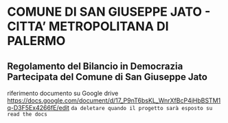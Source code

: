 # COMUNE DI SAN GIUSEPPE JATO - CITTA’ METROPOLITANA DI PALERMO


## Regolamento del Bilancio in Democrazia Partecipata del Comune di San Giuseppe Jato

riferimento documento su Google drive
https://docs.google.com/document/d/17_P9nT6bsKL_WnrXfBcP4jHbBSTM1q-D3F5Ex4266fE/edit `da deletare quando il progetto sarà esposto su read the docs`




